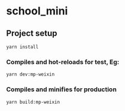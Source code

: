 # school_mini

## Project setup
```
yarn install
```

### Compiles and hot-reloads for test, Eg:
```
yarn dev:mp-weixin
```

### Compiles and minifies for production
```
yarn build:mp-weixin
```

